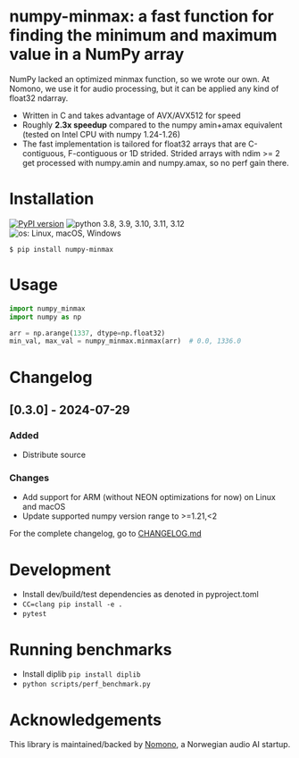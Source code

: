 # numpy-minmax: a fast function for finding the minimum and maximum value in a NumPy array

NumPy lacked an optimized minmax function, so we wrote our own. At Nomono, we use it for audio processing, but it can be applied any kind of float32 ndarray.

* Written in C and takes advantage of AVX/AVX512 for speed
* Roughly **2.3x speedup** compared to the numpy amin+amax equivalent (tested on Intel CPU with numpy 1.24-1.26)
* The fast implementation is tailored for float32 arrays that are C-contiguous, F-contiguous or 1D strided. Strided arrays with ndim >= 2 get processed with numpy.amin and numpy.amax, so no perf gain there.

# Installation

[![PyPI version](https://img.shields.io/pypi/v/numpy-minmax.svg?style=flat)](https://pypi.org/project/numpy-minmax/)
![python 3.8, 3.9, 3.10, 3.11, 3.12](https://img.shields.io/badge/Python-3.8%20|%203.9%20|%203.10%20|%203.11|%203.12-blue)
![os: Linux, macOS, Windows](https://img.shields.io/badge/OS-Linux%20%28arm%20%26%20x86%29%20|%20macOS%20%28arm%29%20|%20Windows%20%28x86%29-blue)

```
$ pip install numpy-minmax
```

# Usage

```py
import numpy_minmax
import numpy as np

arr = np.arange(1337, dtype=np.float32)
min_val, max_val = numpy_minmax.minmax(arr)  # 0.0, 1336.0
```

# Changelog

## [0.3.0] - 2024-07-29

### Added

* Distribute source

### Changes

* Add support for ARM (without NEON optimizations for now) on Linux and macOS
* Update supported numpy version range to >=1.21,<2

For the complete changelog, go to [CHANGELOG.md](CHANGELOG.md)

# Development

* Install dev/build/test dependencies as denoted in pyproject.toml
* `CC=clang pip install -e .`
* `pytest`

# Running benchmarks
* Install diplib `pip install diplib`
* `python scripts/perf_benchmark.py`

# Acknowledgements

This library is maintained/backed by [Nomono](https://nomono.co/), a Norwegian audio AI startup.
